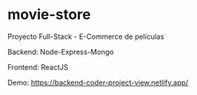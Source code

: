 # movie-store

Proyecto Full-Stack - E-Commerce de películas



Backend: Node-Express-Mongo



Frontend: ReactJS




Demo: https://backend-coder-project-view.netlify.app/

